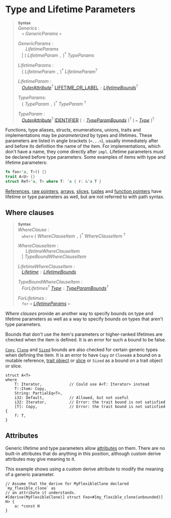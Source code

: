 # Type and Lifetime Parameters

> **<sup>Syntax</sup>**  
> _Generics_ :  
> &nbsp;&nbsp; `<` _GenericParams_ `>`  
>  
> _GenericParams_ :  
> &nbsp;&nbsp; &nbsp;&nbsp; _LifetimeParams_  
> &nbsp;&nbsp; | ( _LifetimeParam_ `,` )<sup>\*</sup> _TypeParams_  
>  
> _LifetimeParams_ :  
> &nbsp;&nbsp; ( _LifetimeParam_ `,` )<sup>\*</sup> _LifetimeParam_<sup>?</sup>  
>  
> _LifetimeParam_ :  
> &nbsp;&nbsp; [_OuterAttribute_]<sup>?</sup> [LIFETIME_OR_LABEL] `:` [_LifetimeBounds_]<sup>?</sup>  
>  
> _TypeParams_:  
> &nbsp;&nbsp; ( _TypeParam_ `,` )<sup>\*</sup> _TypeParam_ <sup>?</sup>  
>  
> _TypeParam_ :  
> &nbsp;&nbsp; [_OuterAttribute_]<sup>?</sup> [IDENTIFIER] ( `:` [_TypeParamBounds_] )<sup>?</sup> ( `=` [_Type_] )<sup>?</sup>  

Functions, type aliases, structs, enumerations, unions, traits and
implementations may be *parameterized* by types and lifetimes. These parameters
are listed in angle <span class="parenthetical">brackets (`<...>`)</span>,
usually immediately after and before its definition the name of the item. For
implementations, which don't have a name, they come directly after `impl`.
Lifetime parameters must be declared before type parameters. Some examples of
items with type and lifetime parameters:

```rust
fn foo<'a, T>() {}
trait A<U> {}
struct Ref<'a, T> where T: 'a { r: &'a T }
```

[References], [raw pointers], [arrays], [slices][arrays], [tuples] and
[function pointers] have lifetime or type parameters as well, but are not
referred to with path syntax.

## Where clauses

> **<sup>Syntax</sup>**  
> _WhereClause_ :  
> &nbsp;&nbsp; `where` ( _WhereClauseItem_ `,` )<sup>\*</sup> _WhereClauseItem_ <sup>?</sup>  
>  
> _WhereClauseItem_ :  
> &nbsp;&nbsp; &nbsp;&nbsp; _LifetimeWhereClauseItem_  
> &nbsp;&nbsp; | _TypeBoundWhereClauseItem_  
>  
> _LifetimeWhereClauseItem_ :  
> &nbsp;&nbsp; [_Lifetime_] `:` [_LifetimeBounds_]  
>  
> _TypeBoundWhereClauseItem_ :  
> &nbsp;&nbsp; _ForLifetimes_<sup>?</sup> [_Type_] `:` [_TypeParamBounds_]<sup>?</sup>  
>  
> _ForLifetimes_ :  
> &nbsp;&nbsp; `for` `<` [_LifetimeParams_](#type-and-lifetime-parameters) `>`  

*Where clauses* provide an another way to specify bounds on type and lifetime
parameters as well as a way to specify bounds on types that aren't type
parameters.

Bounds that don't use the item's parameters or higher-ranked lifetimes are
checked when the item is defined. It is an error for such a bound to be false.

[`Copy`], [`Clone`] and [`Sized`] bounds are also checked for certain generic
types when defining the item. It is an error to have `Copy` or `Clone`as a
bound on a mutable reference, [trait object] or [slice][arrays] or `Sized` as a
bound on a trait object or slice.

```rust,ignore
struct A<T>
where
    T: Iterator,            // Could use A<T: Iterator> instead
    T::Item: Copy,
    String: PartialEq<T>,
    i32: Default,           // Allowed, but not useful
    i32: Iterator,          // Error: the trait bound is not satisfied
    [T]: Copy,              // Error: the trait bound is not satisfied
{
    f: T,
}
```

## Attributes

Generic lifetime and type parameters allow [attributes] on them. There are no
built-in attributes that do anything in this position, although custom derive
attributes may give meaning to it.

This example shows using a custom derive attribute to modify the meaning of a
generic parameter.

```ignore
// Assume that the derive for MyFlexibleClone declared `my_flexible_clone` as
// an attribute it understands.
#[derive(MyFlexibleClone)] struct Foo<#[my_flexible_clone(unbounded)] H> {
    a: *const H
}
```

[IDENTIFIER]: identifiers.html
[LIFETIME_OR_LABEL]: tokens.html#lifetimes-and-loop-labels

[_LifetimeBounds_]: trait-bounds.html
[_Lifetime_]: trait-bounds.html
[_OuterAttribute_]: attributes.html
[_Type_]: types.html
[_TypeParamBounds_]: trait-bounds.html

[arrays]: types.html#array-and-slice-types
[function pointers]: types.html#function-pointer-types
[references]: types.html#shared-references-
[raw pointers]: types.html#raw-pointers-const-and-mut
[`Clone`]: special-types-and-traits.html#clone
[`Copy`]: special-types-and-traits.html#copy
[`Sized`]: special-types-and-traits.html#sized
[tuples]: types.html#tuple-types
[trait object]: types.html#trait-objects
[attributes]: attributes.html

[path]: ../paths.html
[Trait]: traits.html#trait-bounds
[_TypePath_]: paths.html
